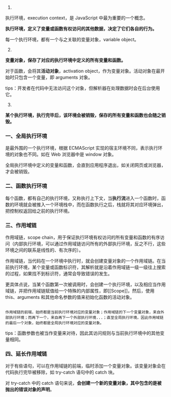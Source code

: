 1. 

执行环境，execution context，是 JavaScript 中最为重要的一个概念。

**执行环境，定义了变量或函数有权访问的其他数据，决定了它们各自的行为。**

每一个执行环境，都有一个与之关联的变量对象，variable object。


2. 

**变量对象，保存了对应的执行环境中定义的所有变量和函数。**

对于函数，会将其**活动对象**，activation object，作为变量对象。活动对象在最开始时只包含一个变量，即 arguments 对象。

tips：开发者在代码中无法访问这个对象，但解析器在处理数据时会在后台使用它。


3. 

**某个执行环境，执行完毕后，该环境会被销毁，保存的所有变量和函数也会随之销毁。**


### 一、全局执行环境

是最外围的一个执行环境，根据 ECMAScript 实现的宿主环境不同，表示执行环境的对象也不同。如在 Web 浏览器中是 window 对象。

全局执行环境中定义的变量和函数，会直到应用程序退出，如关闭网页或浏览器，才会被销毁。


### 二、函数执行环境

每个函数，都有自己的执行环境，又称执行上下文，当**执行流**进入一个函数时，函数的环境就会被推入一个环境栈中，而在函数执行之后，栈就将其对应环境弹出，把控制权返回给之前的执行环境。


### 三、作用域链

作用域链，scope chain，用于保证执行环境有权访问的所有变量和函数的有序访问（内部执行环境，可以通过作用域链访问所有的外部执行环境，反之不行，这些环境之间的联系是线性的、有次序的）。

作用域链，当代码在一个环境中执行时，就会创建变量对象的一个作用域链。在当前执行环境，某个变量或函数标识符，其解析就是沿着作用域链一级一级往上搜索的过程，如果找不到标识符，通常会导致错误的发生。

更具体点说，当某个函数第一次被调用时，会创建一个执行环境，以及相应当作用域链，并把作用域链赋值给一个特殊的内部属性，即\[\[Scope\]\]，然后，使用 this、arguments 和其他命名参数的值来初始化函数的活动对象。

```

作用域链的前端，始终都是当前执行环境对应的变量对象；作用域链的下一个变量对象，来自外部执行环境；而再下一个，来自再下一个外部执行环境...；直至全局执行环境，因此作用域链的最后一个对象，始终都是全局执行环境对应的变量对象。

```

tips：函数参数也被当作变量来对待，因此其访问规则与当前执行环境中的其他变量相同。



### 四、延长作用域链

对于有些语句，可以在作用域链的前端，临时添加一个变量对象。该变量对象会在代码执行完毕被移除，如 try-catch 语句中的 catch 块。

对 try-catch 中的 catch 语句来说，**会创建一个新的变量对象，其中包含的是被抛出的错误对象的声明**。


